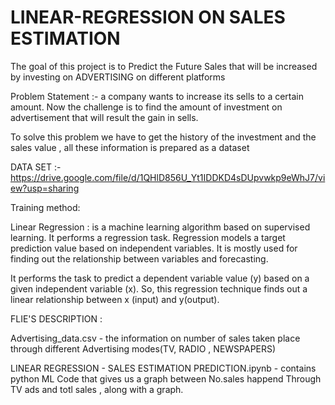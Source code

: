 # LINEAR-REGRESSION ON SALES ESTIMATION

The goal of this project is to Predict the Future Sales that will be increased by investing on ADVERTISING on different platforms 

Problem Statement :- a company wants to increase its sells to a certain amount. Now the challenge is to find the amount of investment on advertisement that will result the gain in sells.

To solve this problem we have to get the history of the investment and the sales value , all these information is prepared as a dataset


DATA SET :- https://drive.google.com/file/d/1QHlD856U_Yt1IDDKD4sDUpvwkp9eWhJ7/view?usp=sharing

Training method:

Linear Regression : is a machine learning algorithm based on supervised learning. It performs a regression task. Regression models a target prediction value based on independent variables. It is mostly used for finding out the relationship between variables and forecasting.

It performs the task to predict a dependent variable value (y) based on a given independent variable (x). So, this regression technique finds out a linear relationship between x (input) and y(output).


FLIE'S DESCRIPTION :

Advertising_data.csv - the information on number of sales taken place through different Advertising modes(TV, RADIO , NEWSPAPERS)

LINEAR REGRESSION - SALES ESTIMATION PREDICTION.ipynb - contains python ML Code that gives us a graph between No.sales happend Through TV ads and totl sales , along with a graph.


